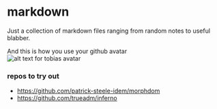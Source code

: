 # markdown
Just a collection of markdown files ranging from random notes to useful blabber.

And this is how you use your github avatar  
![alt text for tobias avatar](https://avatars.githubusercontent.com/u/658586?s=150)

### repos to try out
* https://github.com/patrick-steele-idem/morphdom
* https://github.com/trueadm/inferno

